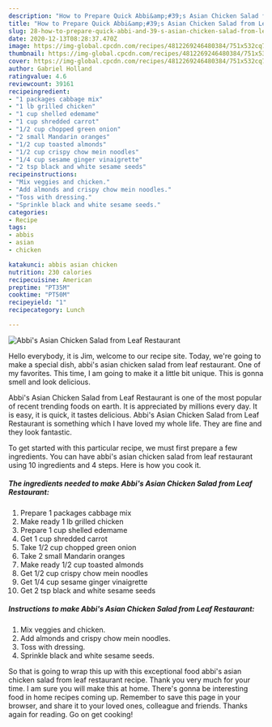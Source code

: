 ```yaml
---
description: "How to Prepare Quick Abbi&amp;#39;s Asian Chicken Salad from Leaf Restaurant"
title: "How to Prepare Quick Abbi&amp;#39;s Asian Chicken Salad from Leaf Restaurant"
slug: 28-how-to-prepare-quick-abbi-and-39-s-asian-chicken-salad-from-leaf-restaurant
date: 2020-12-13T08:28:37.470Z
image: https://img-global.cpcdn.com/recipes/4812269246480384/751x532cq70/abbis-asian-chicken-salad-from-leaf-restaurant-recipe-main-photo.jpg
thumbnail: https://img-global.cpcdn.com/recipes/4812269246480384/751x532cq70/abbis-asian-chicken-salad-from-leaf-restaurant-recipe-main-photo.jpg
cover: https://img-global.cpcdn.com/recipes/4812269246480384/751x532cq70/abbis-asian-chicken-salad-from-leaf-restaurant-recipe-main-photo.jpg
author: Gabriel Holland
ratingvalue: 4.6
reviewcount: 39161
recipeingredient:
- "1 packages cabbage mix"
- "1 lb grilled chicken"
- "1 cup shelled edemame"
- "1 cup shredded carrot"
- "1/2 cup chopped green onion"
- "2 small Mandarin oranges"
- "1/2 cup toasted almonds"
- "1/2 cup crispy chow mein noodles"
- "1/4 cup sesame ginger vinaigrette"
- "2 tsp black and white sesame seeds"
recipeinstructions:
- "Mix veggies and chicken."
- "Add almonds and crispy chow mein noodles."
- "Toss with dressing."
- "Sprinkle black and white sesame seeds."
categories:
- Recipe
tags:
- abbis
- asian
- chicken

katakunci: abbis asian chicken 
nutrition: 230 calories
recipecuisine: American
preptime: "PT35M"
cooktime: "PT50M"
recipeyield: "1"
recipecategory: Lunch

---
```



![Abbi&#39;s Asian Chicken Salad from Leaf Restaurant](https://img-global.cpcdn.com/recipes/4812269246480384/751x532cq70/abbis-asian-chicken-salad-from-leaf-restaurant-recipe-main-photo.jpg)

Hello everybody, it is Jim, welcome to our recipe site. Today, we're going to make a special dish, abbi&#39;s asian chicken salad from leaf restaurant. One of my favorites. This time, I am going to make it a little bit unique. This is gonna smell and look delicious.

Abbi&#39;s Asian Chicken Salad from Leaf Restaurant is one of the most popular of recent trending foods on earth. It is appreciated by millions every day. It is easy, it is quick, it tastes delicious. Abbi&#39;s Asian Chicken Salad from Leaf Restaurant is something which I have loved my whole life. They are fine and they look fantastic.




To get started with this particular recipe, we must first prepare a few ingredients. You can have abbi&#39;s asian chicken salad from leaf restaurant using 10 ingredients and 4 steps. Here is how you cook it.

<!--inarticleads1-->

##### The ingredients needed to make Abbi&#39;s Asian Chicken Salad from Leaf Restaurant:

1. Prepare 1 packages cabbage mix
1. Make ready 1 lb grilled chicken
1. Prepare 1 cup shelled edemame
1. Get 1 cup shredded carrot
1. Take 1/2 cup chopped green onion
1. Take 2 small Mandarin oranges
1. Make ready 1/2 cup toasted almonds
1. Get 1/2 cup crispy chow mein noodles
1. Get 1/4 cup sesame ginger vinaigrette
1. Get 2 tsp black and white sesame seeds




<!--inarticleads2-->

##### Instructions to make Abbi&#39;s Asian Chicken Salad from Leaf Restaurant:

1. Mix veggies and chicken.
1. Add almonds and crispy chow mein noodles.
1. Toss with dressing.
1. Sprinkle black and white sesame seeds.




So that is going to wrap this up with this exceptional food abbi&#39;s asian chicken salad from leaf restaurant recipe. Thank you very much for your time. I am sure you will make this at home. There's gonna be interesting food in home recipes coming up. Remember to save this page in your browser, and share it to your loved ones, colleague and friends. Thanks again for reading. Go on get cooking!
